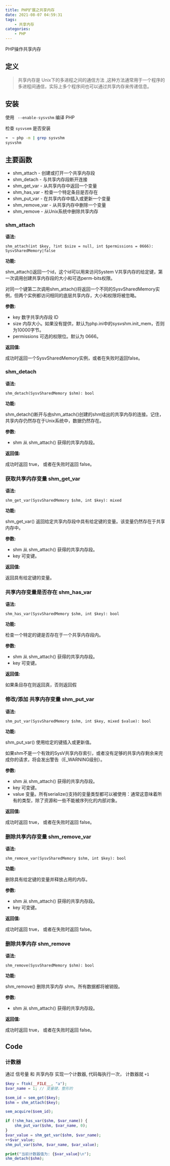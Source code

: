 ```yaml
---
title: PHP扩展之共享内存
date: 2021-08-07 04:59:31
tags:
    - 共享内存
categories:
    - PHP
---
```



PHP操作共享内存

<!-- more -->

## 定义

> 共享内存是 Unix下的多进程之间的通信方法 ,这种方法通常用于一个程序的多进程间通信，实际上多个程序间也可以通过共享内存来传递信息。

## 安装

使用 ` --enable-sysvshm` 编译 PHP

检查 `sysvsem` 是否安装

```bash
➜  ~ php -m | grep sysvshm
sysvshm
```

## 主要函数

- shm_attach - 创建或打开一个共享内存段
- shm_detach - 与共享内存段断开连接
- shm_get_var - 从共享内存中返回一个变量
- shm_has_var - 检查一个特定条目是否存在
- shm_put_var - 在共享内存中插入或更新一个变量
- shm_remove_var - 从共享内存中删除一个变量
- shm_remove - 从Unix系统中删除共享内存

### shm_attach

**语法:**

`shm_attach(int $key, ?int $size = null, int $permissions = 0666): SysvSharedMemory|false`


**功能:** 

shm_attach()返回一个id，这个id可以用来访问System V共享内存的给定键，第一次调用创建共享内存段的大小和可选perm-bits权限。

对同一个键第二次调用shm_attach()将返回一个不同的SysvSharedMemory实例，但两个实例都访问相同的底层共享内存，大小和权限将被忽略。

**参数:** 

- key 数字共享内存段 ID
- size 内存大小。如果没有提供，默认为php.ini中的sysvshm.init_mem，否则为10000字节。
- permissions 可选的权限位。默认为 0666。

**返回值:** 

成功时返回一个SysvSharedMemory实例，或者在失败时返回false。

### shm_detach

**语法:**

`shm_detach(SysvSharedMemory $shm): bool`

**功能:** 

shm_detach()断开与由shm_attach()创建的shm给出的共享内存的连接。记住，共享内存仍然存在于Unix系统中，数据仍然存在。

**参数:** 

- shm 从 shm_attach() 获得的共享内存段。

**返回值:** 

成功时返回 true， 或者在失败时返回 false。


### 获取共享内存变量 shm_get_var

**语法:**

`shm_get_var(SysvSharedMemory $shm, int $key): mixed`

**功能:** 

shm_get_var() 返回给定共享内存段中具有给定键的变量。该变量仍然存在于共享内存中。

**参数:** 

- shm 从 shm_attach() 获得的共享内存段。
- key 可变键。

**返回值:** 

返回具有给定键的变量。

### 共享内存变量是否存在 shm_has_var

**语法:**

`shm_has_var(SysvSharedMemory $shm, int $key): bool`

**功能:** 

检查一个特定的键是否存在于一个共享内存段内。

**参数:** 

- shm  从 shm_attach() 获得的共享内存段。
- key 可变键。

**返回值:** 

如果条目存在则返回真，否则返回假

### 修改/添加 共享内存变量 shm_put_var

**语法:**

`shm_put_var(SysvSharedMemory $shm, int $key, mixed $value): bool`

**功能:** 

shm_put_var() 使用给定的键插入或更新值。

如果shm不是一个有效的SysV共享内存索引，或者没有足够的共享内存剩余来完成你的请求，将会发出警告（E_WARNING级别）。

**参数:** 

- shm 从 shm_attach() 获得的共享内存段。
- key 可变键。
- value 变量。所有serialize()支持的变量类型都可以被使用：通常这意味着所有的类型，除了资源和一些不能被序列化的内部对象。

**返回值:** 

成功时返回 true， 或者在失败时返回 false。

### 删除共享内存变量 shm_remove_var

**语法:**

`shm_remove_var(SysvSharedMemory $shm, int $key): bool`

**功能:** 

删除具有给定键的变量并释放占用的内存。

**参数:** 

- shm 从 shm_attach() 获得的共享内存段。
- key  可变键。

**返回值:** 

成功时返回 true， 或者在失败时返回 false。


### 删除共享内存 shm_remove

**语法:**

`shm_remove(SysvSharedMemory $shm): bool`

**功能:** 

shm_remove() 删除共享内存 shm。所有数据都将被销毁。

**参数:** 

- shm 从 shm_attach() 获得的共享内存段。

**返回值:** 

成功时返回 true， 或者在失败时返回 false。


## Code

### 计数器

通过 信号量 和 共享内存 实现一个计数器, 代码每执行一次， 计数器就 `+1`


```php
$key = ftok(__FILE__, "a");
$var_name = 1; // 变量键，整形的

$sem_id = sem_get($key);
$shm = shm_attach($key);

sem_acquire($sem_id);

if (!shm_has_var($shm, $var_name)) {
    shm_put_var($shm, $var_name, 0);
}
$var_value = shm_get_var($shm, $var_name);
++$var_value;
shm_put_var($shm, $var_name, $var_value);

print("当前计数器值为: {$var_value}\n");
shm_detach($shm);
```

